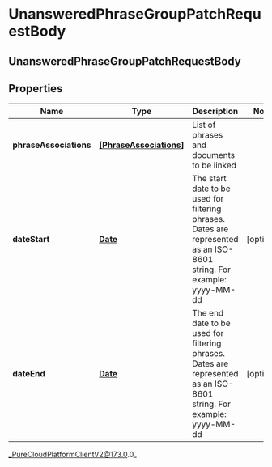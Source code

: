 # UnansweredPhraseGroupPatchRequestBody

## UnansweredPhraseGroupPatchRequestBody

## Properties

|Name | Type | Description | Notes|
|------------ | ------------- | ------------- | -------------|
| **phraseAssociations** | [**[PhraseAssociations]**]([PhraseAssociations]) | List of phrases and documents to be linked | |
| **dateStart** | [**Date**](Date) | The start date to be used for filtering phrases. Dates are represented as an ISO-8601 string. For example: yyyy-MM-dd | [optional] |
| **dateEnd** | [**Date**](Date) | The end date to be used for filtering phrases. Dates are represented as an ISO-8601 string. For example: yyyy-MM-dd | [optional] |



_PureCloudPlatformClientV2@173.0.0_
